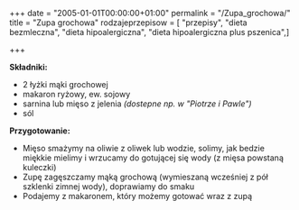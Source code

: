 +++
date = "2005-01-01T00:00:00+01:00"
permalink = "/Zupa_grochowa/"
title = "Zupa grochowa"
rodzajeprzepisow = [ "przepisy", "dieta bezmleczna", "dieta hipoalergiczna", "dieta hipoalergiczna plus pszenica",]

+++

**Składniki:**

-   2 łyżki mąki grochowej
-   makaron ryżowy, ew. sojowy
-   sarnina lub mięso z jelenia *(dostepne np. w "Piotrze i Pawle")*
-   sól

**Przygotowanie:**

-   Mięso smażymy na oliwie z oliwek lub wodzie, solimy, jak bedzie miękkie mielimy i wrzucamy do gotującej się wody (z mięsa powstaną kuleczki)
-   Zupę zagęszczamy mąką grochową (wymieszaną wcześniej z pół szklenki zimnej wody), doprawiamy do smaku
-   Podajemy z makaronem, który możemy gotować wraz z zupą
